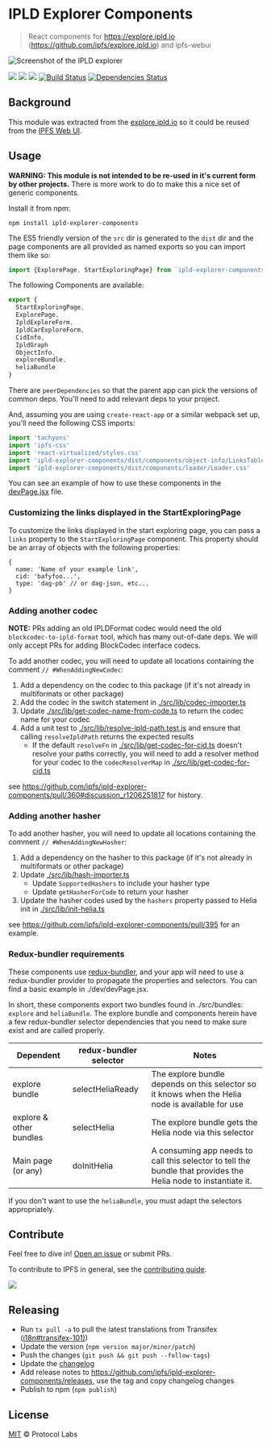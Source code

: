 # IPLD Explorer Components

> React components for https://explore.ipld.io (https://github.com/ipfs/explore.ipld.io) and ipfs-webui

![Screenshot of the IPLD explorer](https://user-images.githubusercontent.com/58871/43152632-f310763c-8f66-11e8-9449-2e362a9f3047.png)

[![](https://img.shields.io/badge/made%20by-Protocol%20Labs-blue.svg)](https://protocol.ai/) [![](https://img.shields.io/badge/project-IPFS-blue.svg)](http://ipfs.io/) [![](https://img.shields.io/badge/freenode-%23ipfs-blue.svg)](http://webchat.freenode.net/?channels=%23ipfs) [![Build Status](https://img.shields.io/circleci/project/github/ipfs-shipyard/ipld-explorer-components.svg?style=flat-square)](https://circleci.com/gh/ipfs-shipyard/ipld-explorer-components) [![Dependencies Status](https://david-dm.org/ipfs-shipyard/ipld-explorer-components/master/status.svg)](https://david-dm.org/ipfs-shipyard/ipld-explorer-components/master)

## Background

This module was extracted from the [explore.ipld.io](https://github.com/ipfs/explore.ipld.io) so it could be reused from the [IPFS Web UI](https://github.com/ipfs/ipfs-webui).

## Usage

**WARNING: This module is not intended to be re-used in it's current form by other projects.** There is more work to do to make this a nice set of generic components.

Install it from npm:

```console
npm install ipld-explorer-components
```

The ES5 friendly version of the `src` dir is generated to the `dist` dir and the
page components are all provided as named exports so you can import them like so:

```js
import {ExplorePage, StartExploringPage} from `ipld-explorer-components`
```

The following Components are available:

```js
export {
  StartExploringPage,
  ExplorePage,
  IpldExploreForm,
  IpldCarExploreForm,
  CidInfo,
  IpldGraph
  ObjectInfo,
  exploreBundle,
  heliaBundle
}
```

There are `peerDependencies` so that the parent app can pick the versions of common deps. You'll need to add relevant deps to your project.


And, assuming you are using `create-react-app` or a similar webpack set up, you'll need the following CSS imports:

```js
import 'tachyons'
import 'ipfs-css'
import 'react-virtualized/styles.css'
import 'ipld-explorer-components/dist/components/object-info/LinksTable.css'
import 'ipld-explorer-components/dist/components/loader/Loader.css'
```

You can see an example of how to use these components in the [devPage.jsx](./dev/devPage.jsx) file.

### Customizing the links displayed in the StartExploringPage

To customize the links displayed in the start exploring page, you can pass a `links` property to the `StartExploringPage` component. This property should be an array of objects with the following properties:

```
{
  name: 'Name of your example link',
  cid: 'bafyfoo...',
  type: 'dag-pb' // or dag-json, etc...
}
```

### Adding another codec

**NOTE:** PRs adding an old IPLDFormat codec would need the old `blockcodec-to-ipld-format` tool, which has many out-of-date deps. We will only accept PRs for adding BlockCodec interface codecs.

To add another codec, you will need to update all locations containing the comment `// #WhenAddingNewCodec`:

1. Add a dependency on the codec to this package (if it's not already in multiformats or other package)
1. Add the codec in the switch statement in [./src/lib/codec-importer.ts](./src/lib/codec-importer.ts)
1. Update [./src/lib/get-codec-name-from-code.ts](./src/lib/get-codec-name-from-code.ts) to return the codec name for your codec
1. Add a unit test to [./src/lib/resolve-ipld-path.test.js](./src/lib/resolve-ipld-path.test.js) and ensure that calling `resolveIpldPath` returns the expected results
    * If the default `resolveFn` in [./src/lib/get-codec-for-cid.ts](./src/lib/get-codec-for-cid.ts) doesn't resolve your paths correctly, you will need to add a resolver method for your codec to the `codecResolverMap` in [./src/lib/get-codec-for-cid.ts](./src/lib/get-codec-for-cid.ts)

see https://github.com/ipfs/ipld-explorer-components/pull/360#discussion_r1206251817 for history.

### Adding another hasher

To add another hasher, you will need to update all locations containing the comment `// #WhenAddingNewHasher`:

1. Add a dependency on the hasher to this package (if it's not already in multiformats or other package)
1. Update [./src/lib/hash-importer.ts](./src/lib/hash-importer.ts)
    - Update `SupportedHashers` to include your hasher type
    - Update `getHasherForCode` to return your hasher
1. Update the hasher codes used by the `hashers` property passed to Helia init in [./src/lib/init-helia.ts](./src/lib/init-helia.ts)

see https://github.com/ipfs/ipld-explorer-components/pull/395 for an example.

### Redux-bundler requirements

These components use [redux-bundler](https://reduxbundler.com/), and your app will need to use a redux-bundler provider to propagate the properties and selectors. You can find a basic example in ./dev/devPage.jsx.

In short, these components export two bundles found in ./src/bundles: `explore` and `heliaBundle`. The explore bundle and components herein have a few redux-bundler selector dependencies that you need to make sure exist and are called properly.

| Dependent          | redux-bundler selector | Notes                                                                                                         |
|--------------------|------------------------|---------------------------------------------------------------------------------------------------------------|
| explore bundle     | selectHeliaReady        | The explore bundle depends on this selector so it knows when the Helia node is available for use               |
| explore & other bundles     | selectHelia        | The explore bundle gets the Helia node via this selector |
| Main page (or any) | doInitHelia             | A consuming app needs to call this selector to tell the bundle that provides the Helia node to instantiate it. |

If you don't want to use the `heliaBundle`, you must adapt the selectors appropriately.

## Contribute

Feel free to dive in! [Open an issue](https://github.com/ipfs/ipld-explorer-components/issues/new) or submit PRs.

To contribute to IPFS in general, see the [contributing guide](https://github.com/ipfs/community/blob/master/CONTRIBUTING.md).

[![](https://cdn.rawgit.com/jbenet/contribute-ipfs-gif/master/img/contribute.gif)](https://github.com/ipfs/community/blob/master/CONTRIBUTING.md)

## Releasing

- Run `tx pull -a` to pull the latest translations from Transifex ([i18n#transifex-101)](https://github.com/ipfs-shipyard/i18n#transifex-101))
- Update the version (`npm version major/minor/patch`)
- Push the changes (`git push && git push --follow-tags`)
- Update the [changelog](./CHANGELOG.md)
- Add release notes to https://github.com/ipfs/ipld-explorer-components/releases, use the tag and copy changelog changes
- Publish to npm (`npm publish`)

## License

[MIT](LICENSE) © Protocol Labs

